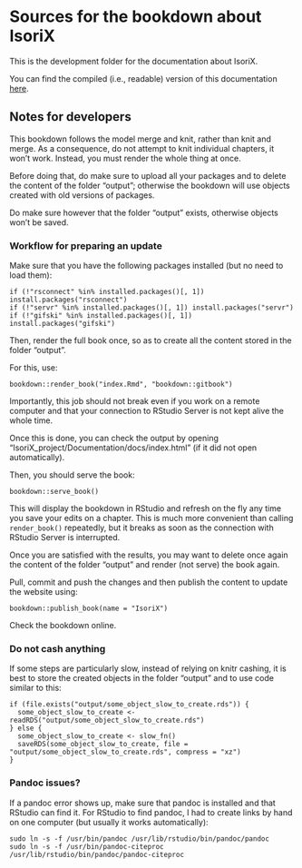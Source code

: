 # Sources for the bookdown about IsoriX

This is the development folder for the documentation about IsoriX.

You can find the compiled (i.e., readable) version of this documentation
[here](https://bookdown.org/content/782/).

## Notes for developers

This bookdown follows the model merge and knit, rather than knit and
merge. As a consequence, do not attempt to knit individual chapters, it
won’t work. Instead, you must render the whole thing at once.

Before doing that, do make sure to upload all your packages and to
delete the content of the folder “output”; otherwise the bookdown will
use objects created with old versions of packages.

Do make sure however that the folder “output” exists, otherwise objects
won’t be saved.

### Workflow for preparing an update

Make sure that you have the following packages installed (but no need to
load them):

    if (!"rsconnect" %in% installed.packages()[, 1]) install.packages("rsconnect")
    if (!"servr" %in% installed.packages()[, 1]) install.packages("servr")
    if (!"gifski" %in% installed.packages()[, 1]) install.packages("gifski")

Then, render the full book once, so as to create all the content stored
in the folder “output”.

For this, use:

    bookdown::render_book("index.Rmd", "bookdown::gitbook")

Importantly, this job should not break even if you work on a remote
computer and that your connection to RStudio Server is not kept alive
the whole time.

Once this is done, you can check the output by opening
“IsoriX\_project/Documentation/docs/index.html” (if it did not open
automatically).

Then, you should serve the book:

    bookdown::serve_book()

This will display the bookdown in RStudio and refresh on the fly any
time you save your edits on a chapter. This is much more convenient than
calling `render_book()` repeatedly, but it breaks as soon as the
connection with RStudio Server is interrupted.

Once you are satisfied with the results, you may want to delete once
again the content of the folder “output” and render (not serve) the book
again.

Pull, commit and push the changes and then publish the content to update
the website using:

    bookdown::publish_book(name = "IsoriX")

Check the bookdown online.

### Do not cash anything

If some steps are particularly slow, instead of relying on knitr
cashing, it is best to store the created objects in the folder “output”
and to use code similar to this:

    if (file.exists("output/some_object_slow_to_create.rds")) {
      some_object_slow_to_create <- readRDS("output/some_object_slow_to_create.rds")
    } else {
      some_object_slow_to_create <- slow_fn()
      saveRDS(some_object_slow_to_create, file = "output/some_object_slow_to_create.rds", compress = "xz")
    }

### Pandoc issues?

If a pandoc error shows up, make sure that pandoc is installed and that
RStudio can find it. For RStudio to find pandoc, I had to create links
by hand on one computer (but usually it works automatically):

    sudo ln -s -f /usr/bin/pandoc /usr/lib/rstudio/bin/pandoc/pandoc
    sudo ln -s -f /usr/bin/pandoc-citeproc /usr/lib/rstudio/bin/pandoc/pandoc-citeproc
